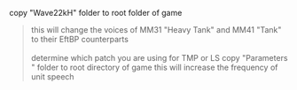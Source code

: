 copy
"Wave22kH" folder to root folder of game
>this will change the voices of MM31 "Heavy Tank" and MM41 "Tank" to their EftBP counterparts
<br></br>
determine which patch you are using for TMP or LS
copy
"Parameters " folder to root directory of game
>this will increase the frequency of unit speech
